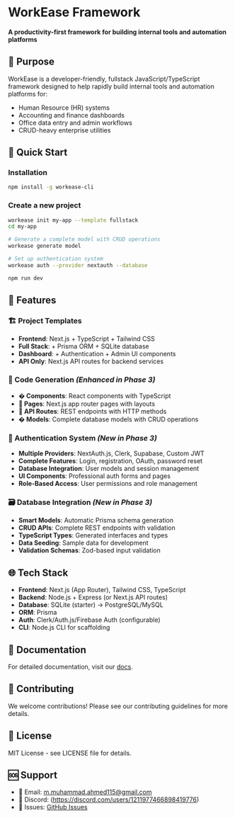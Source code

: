 # WorkEase Framework

**A productivity-first framework for building internal tools and automation platforms**

## 🎯 Purpose

WorkEase is a developer-friendly, fullstack JavaScript/TypeScript framework designed to help rapidly build internal tools and automation platforms for:

- Human Resource (HR) systems
- Accounting and finance dashboards
- Office data entry and admin workflows
- CRUD-heavy enterprise utilities

## 🚀 Quick Start

### Installation

```bash
npm install -g workease-cli
```

### Create a new project

```bash
workease init my-app --template fullstack
cd my-app

# Generate a complete model with CRUD operations
workease generate model

# Set up authentication system
workease auth --provider nextauth --database

npm run dev
```

## 🧰 Features

### **🏗️ Project Templates**
- **Frontend**: Next.js + TypeScript + Tailwind CSS
- **Full Stack**: + Prisma ORM + SQLite database  
- **Dashboard**: + Authentication + Admin UI components
- **API Only**: Next.js API routes for backend services

### **🤖 Code Generation** *(Enhanced in Phase 3)*
- **� Components**: React components with TypeScript
- **📄 Pages**: Next.js app router pages with layouts  
- **🔌 API Routes**: REST endpoints with HTTP methods
- **�️ Models**: Complete database models with CRUD operations

### **🔐 Authentication System** *(New in Phase 3)*
- **Multiple Providers**: NextAuth.js, Clerk, Supabase, Custom JWT
- **Complete Features**: Login, registration, OAuth, password reset
- **Database Integration**: User models and session management
- **UI Components**: Professional auth forms and pages
- **Role-Based Access**: User permissions and role management

### **🗃️ Database Integration** *(New in Phase 3)*
- **Smart Models**: Automatic Prisma schema generation
- **CRUD APIs**: Complete REST endpoints with validation
- **TypeScript Types**: Generated interfaces and types
- **Data Seeding**: Sample data for development
- **Validation Schemas**: Zod-based input validation

## 🌐 Tech Stack

- **Frontend**: Next.js (App Router), Tailwind CSS, TypeScript
- **Backend**: Node.js + Express (or Next.js API routes)
- **Database**: SQLite (starter) → PostgreSQL/MySQL
- **ORM**: Prisma
- **Auth**: Clerk/Auth.js/Firebase Auth (configurable)
- **CLI**: Node.js CLI for scaffolding

## 📖 Documentation

For detailed documentation, visit our [docs](./docs/vision.md).

## 🤝 Contributing

We welcome contributions! Please see our contributing guidelines for more details.

## 📄 License

MIT License - see LICENSE file for details.

## 🆘 Support

- 📧 Email: m.muhammad.ahmed115@gmail.com
- 💬 Discord: (https://discord.com/users/1211977466898419776)
- 🐛 Issues: [GitHub Issues](https://github.com/Ahmed-KHI/myframework/issues)
